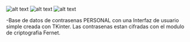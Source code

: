 ![alt text](https://i.gyazo.com/db6cdc280f423653ddbf63a4600ebaea.png)
![alt text](https://i.gyazo.com/a944ca889ff062864d4b74adecc4fc8c.png)
![alt text](https://i.gyazo.com/1777a9f5825e53d103c837ce6153b877.png)

-Base de datos de contrasenas PERSONAL con una Interfaz de usuario simple creada con TKinter. Las contrasenas estan cifradas con el modulo de criptografia Fernet.
